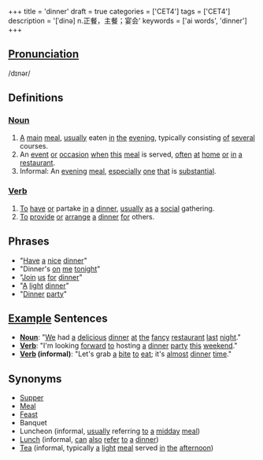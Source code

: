 +++
title = 'dinner'
draft = true
categories = ['CET4']
tags = ['CET4']
description = '[ˈdinə] n.正餐，主餐；宴会'
keywords = ['ai words', 'dinner']
+++

## [Pronunciation](/post/pronunciation/)
/dɪnər/

## Definitions
### [Noun](/post/noun/)
1. [A](/post/a/) [main](/post/main/) [meal](/post/meal/), [usually](/post/usually/) eaten [in](/post/in/) [the](/post/the/) [evening](/post/evening/), typically consisting [of](/post/of/) [several](/post/several/) courses.
2. An [event](/post/event/) [or](/post/or/) [occasion](/post/occasion/) [when](/post/when/) [this](/post/this/) [meal](/post/meal/) is served, [often](/post/often/) [at](/post/at/) [home](/post/home/) [or](/post/or/) [in](/post/in/) [a](/post/a/) [restaurant](/post/restaurant/).
3. Informal: An [evening](/post/evening/) [meal](/post/meal/), [especially](/post/especially/) [one](/post/one/) [that](/post/that/) is [substantial](/post/substantial/).

### [Verb](/post/verb/)
1. [To](/post/to/) [have](/post/have/) [or](/post/or/) partake [in](/post/in/) [a](/post/a/) [dinner](/post/dinner/), [usually](/post/usually/) [as](/post/as/) [a](/post/a/) [social](/post/social/) gathering.
2. [To](/post/to/) [provide](/post/provide/) [or](/post/or/) [arrange](/post/arrange/) [a](/post/a/) [dinner](/post/dinner/) [for](/post/for/) others.

## Phrases
- "[Have](/post/have/) [a](/post/a/) [nice](/post/nice/) [dinner](/post/dinner/)"
- "Dinner's [on](/post/on/) [me](/post/me/) [tonight](/post/tonight/)"
- "[Join](/post/join/) [us](/post/us/) [for](/post/for/) [dinner](/post/dinner/)"
- "[A](/post/a/) [light](/post/light/) [dinner](/post/dinner/)"
- "[Dinner](/post/dinner/) [party](/post/party/)"

## [Example](/post/example/) Sentences
- **[Noun](/post/noun/)**: "[We](/post/we/) had [a](/post/a/) [delicious](/post/delicious/) [dinner](/post/dinner/) [at](/post/at/) [the](/post/the/) [fancy](/post/fancy/) [restaurant](/post/restaurant/) [last](/post/last/) [night](/post/night/)."
- **[Verb](/post/verb/)**: "I'm looking [forward](/post/forward/) [to](/post/to/) hosting [a](/post/a/) [dinner](/post/dinner/) [party](/post/party/) [this](/post/this/) [weekend](/post/weekend/)."
- **[Verb](/post/verb/) (informal)**: "Let's grab [a](/post/a/) [bite](/post/bite/) [to](/post/to/) [eat](/post/eat/); it's [almost](/post/almost/) [dinner](/post/dinner/) [time](/post/time/)."

## Synonyms
- [Supper](/post/supper/)
- [Meal](/post/meal/)
- [Feast](/post/feast/)
- Banquet
- Luncheon (informal, [usually](/post/usually/) referring [to](/post/to/) [a](/post/a/) [midday](/post/midday/) [meal](/post/meal/))
- [Lunch](/post/lunch/) (informal, [can](/post/can/) [also](/post/also/) [refer](/post/refer/) [to](/post/to/) [a](/post/a/) [dinner](/post/dinner/))
- [Tea](/post/tea/) (informal, typically [a](/post/a/) [light](/post/light/) [meal](/post/meal/) served [in](/post/in/) [the](/post/the/) [afternoon](/post/afternoon/))
